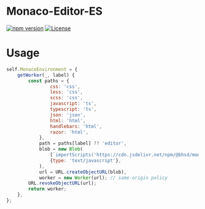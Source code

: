 # Monaco-Editor-ES

[![npm version](https://badge.fury.io/js/@bhsd%2Fmonaco-editor-es.svg)](https://www.npmjs.com/package/@bhsd/monaco-editor-es)
[![License](https://img.shields.io/badge/License-MIT-brightgreen.svg)](LICENSE)

# Usage

```js
self.MonacoEnvironment = {
	getWorker(_, label) {
		const paths = {
				css: 'css',
				less: 'css',
				scss: 'css',
				javascript: 'ts',
				typescript: 'ts',
				json: 'json',
				html: 'html',
				handlebars: 'html',
				razor: 'html',
			},
			path = paths[label] ?? 'editor',
			blob = new Blob(
				[`importScripts('https://cdn.jsdelivr.net/npm/@bhsd/monaco-editor-es/workers/${path}.worker.js')`],
				{type: 'text/javascript'},
			),
			url = URL.createObjectURL(blob),
			worker = new Worker(url); // same-origin policy
		URL.revokeObjectURL(url);
		return worker;
	},
};
```
